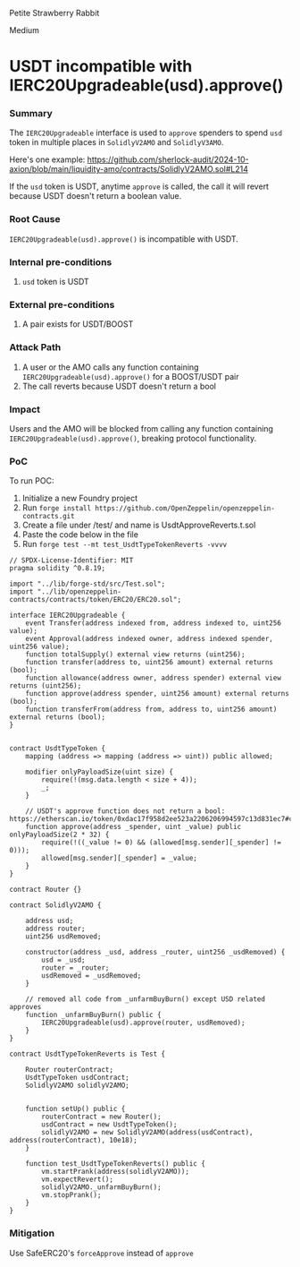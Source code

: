 Petite Strawberry Rabbit

Medium

# USDT incompatible with IERC20Upgradeable(usd).approve()

### Summary

The `IERC20Upgradeable` interface is used to `approve` spenders to spend `usd` token in multiple places in `SolidlyV2AMO` and `SolidlyV3AMO`. 

Here's one example:
https://github.com/sherlock-audit/2024-10-axion/blob/main/liquidity-amo/contracts/SolidlyV2AMO.sol#L214

If the `usd` token is USDT, anytime `approve` is called, the call it will revert because USDT doesn't return a boolean value.

### Root Cause

`IERC20Upgradeable(usd).approve()` is incompatible with USDT.


### Internal pre-conditions

1. `usd` token is USDT

### External pre-conditions

1. A pair exists for USDT/BOOST

### Attack Path

1. A user or the AMO calls any function containing `IERC20Upgradeable(usd).approve()` for a BOOST/USDT pair
2. The call reverts because USDT doesn't return a bool

### Impact

Users and the AMO will be blocked from calling any function containing `IERC20Upgradeable(usd).approve()`, breaking protocol functionality.

### PoC

To run POC:

1. Initialize a new Foundry project
2. Run `forge install https://github.com/OpenZeppelin/openzeppelin-contracts.git`
3. Create a file under /test/ and name is UsdtApproveReverts.t.sol
4. Paste the code below in the file
5. Run `forge test --mt test_UsdtTypeTokenReverts -vvvv`

```solidity
// SPDX-License-Identifier: MIT
pragma solidity ^0.8.19;

import "../lib/forge-std/src/Test.sol";
import "../lib/openzeppelin-contracts/contracts/token/ERC20/ERC20.sol";

interface IERC20Upgradeable {
    event Transfer(address indexed from, address indexed to, uint256 value);
    event Approval(address indexed owner, address indexed spender, uint256 value);
    function totalSupply() external view returns (uint256);
    function transfer(address to, uint256 amount) external returns (bool);
    function allowance(address owner, address spender) external view returns (uint256);
    function approve(address spender, uint256 amount) external returns (bool);
    function transferFrom(address from, address to, uint256 amount) external returns (bool);
}


contract UsdtTypeToken {
    mapping (address => mapping (address => uint)) public allowed;

    modifier onlyPayloadSize(uint size) {
        require(!(msg.data.length < size + 4));
        _;
    }

    // USDT's approve function does not return a bool: https://etherscan.io/token/0xdac17f958d2ee523a2206206994597c13d831ec7#code
    function approve(address _spender, uint _value) public onlyPayloadSize(2 * 32) {
        require(!((_value != 0) && (allowed[msg.sender][_spender] != 0)));
        allowed[msg.sender][_spender] = _value;
    }
}

contract Router {}

contract SolidlyV2AMO {

    address usd;
    address router;
    uint256 usdRemoved;
    
    constructor(address _usd, address _router, uint256 _usdRemoved) {
        usd = _usd;
        router = _router;
        usdRemoved = _usdRemoved;
    }

    // removed all code from _unfarmBuyBurn() except USD related approves
    function _unfarmBuyBurn() public {
        IERC20Upgradeable(usd).approve(router, usdRemoved);
    }
}

contract UsdtTypeTokenReverts is Test {
    
    Router routerContract;
    UsdtTypeToken usdContract;
    SolidlyV2AMO solidlyV2AMO;


    function setUp() public {
        routerContract = new Router();
        usdContract = new UsdtTypeToken();
        solidlyV2AMO = new SolidlyV2AMO(address(usdContract), address(routerContract), 10e18);
    } 

    function test_UsdtTypeTokenReverts() public {
        vm.startPrank(address(solidlyV2AMO));
        vm.expectRevert();
        solidlyV2AMO._unfarmBuyBurn();
        vm.stopPrank();
    }
}
```

### Mitigation

Use SafeERC20's `forceApprove` instead of `approve`